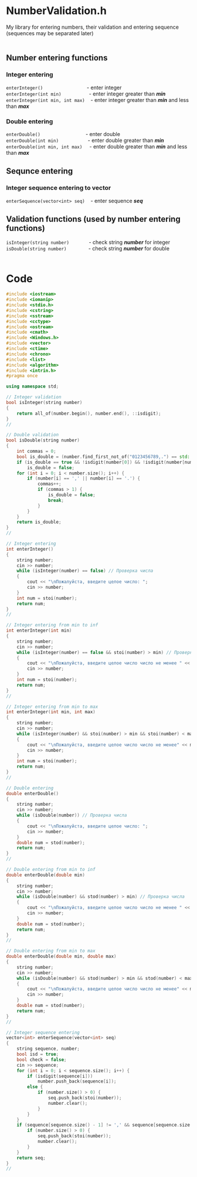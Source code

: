# NumberValidation.h
My library for entering numbers, their validation and entering sequence (sequences may be separated later)
<br> <br>

## Number entering functions
### Integer entering
`enterInteger()`&emsp;&emsp;&emsp;&emsp;&emsp;&emsp;&emsp;&emsp;&nbsp;   - enter integer <br>
`enterInteger(int min)`&emsp;&emsp;&emsp;&emsp;&nbsp;&nbsp;&nbsp;&nbsp;  - enter integer greater than ***min*** <br>
`enterInteger(int min, int max)`&nbsp;&nbsp;&nbsp;                       - enter integer greater than ***min*** and less than ***max*** <br>
### Double entering
`enterDouble()`&emsp;&emsp;&emsp;&emsp;&emsp;&emsp;&emsp;&emsp;&nbsp;&nbsp;   - enter double <br>
`enterDouble(int min)`&emsp;&emsp;&emsp;&emsp;&nbsp;&nbsp;&nbsp;&nbsp;&nbsp;  - enter double greater than ***min*** <br>
`enterDouble(int min, int max)`&nbsp;&nbsp;&nbsp;&nbsp;                       - enter double greater than ***min*** and less than ***max*** <br>

## Sequnce entering
### Integer sequence entering to vector
`enterSequence(vector<int> seq)`&nbsp;&nbsp;&nbsp;          - enter sequence ***seq*** <br>
## Validation functions (used by number entering functions)
`isInteger(string number)`&emsp;&emsp;&emsp;&nbsp;&nbsp;     - check string ***number*** for integer <br>
`isDouble(string number)`&emsp;&emsp;&emsp;&emsp;            - check string ***number*** for double <br>
<br>


# Code
```cpp
#include <iostream>
#include <iomanip>
#include <stdio.h>
#include <cstring>
#include <sstream>
#include <cctype>
#include <ostream>
#include <cmath>
#include <Windows.h>
#include <vector>
#include <ctime>
#include <chrono>
#include <list>
#include <algorithm>
#include <intrin.h>
#pragma once

using namespace std;

// Integer validation
bool isInteger(string number)
{
    return all_of(number.begin(), number.end(), ::isdigit);
}
//

// Double validation
bool isDouble(string number)
{
    int commas = 0;
    bool is_double = (number.find_first_not_of("0123456789,.") == std::string::npos);
    if (is_double == true && !isdigit(number[0]) && !isdigit(number[number.size() - 1]))
        is_double = false;
    for (int i = 0; i < number.size(); i++) {
        if (number[i] == ',' || number[i] == '.') {
            commas++;
            if (commas > 1) {
                is_double = false;
                break;
            }
        }
    }
    return is_double;
}
//

// Integer entering
int enterInteger()
{
    string number;
    cin >> number;
    while (isInteger(number) == false) // Проверка числа
    {
        cout << "\nПожалуйста, введите целое число: ";
        cin >> number;
    }
    int num = stoi(number);
    return num;
}
//

// Integer entering from min to inf
int enterInteger(int min)
{
    string number;
    cin >> number;
    while (isInteger(number) == false && stoi(number) > min) // Проверка числа
    {
        cout << "\nПожалуйста, введите целое число число не менее " << min << ": ";
        cin >> number;
    }
    int num = stoi(number);
    return num;
}
//

// Integer entering from min to max
int enterInteger(int min, int max)
{
    string number;
    cin >> number;
    while (isInteger(number) && stoi(number) > min && stoi(number) < max) // Проверка числа
    {
        cout << "\nПожалуйста, введите целое число число не менее" << min << ", и не более " << max << ": ";
        cin >> number;
    }
    int num = stoi(number);
    return num;
}
//

// Double entering
double enterDouble()
{
    string number;
    cin >> number;
    while (isDouble(number)) // Проверка числа
    {
        cout << "\nПожалуйста, введите целое число: ";
        cin >> number;
    }
    double num = stod(number);
    return num;
}
//

// Double entering from min to inf
double enterDouble(double min)
{
    string number;
    cin >> number;
    while (isDouble(number) && stod(number) > min) // Проверка числа
    {
        cout << "\nПожалуйста, введите целое число число не менее " << min << ": ";
        cin >> number;
    }
    double num = stod(number);
    return num;
}
//

// Double entering from min to max
double enterDouble(double min, double max)
{
    string number;
    cin >> number;
    while (isDouble(number) && stod(number) > min && stod(number) < max) // Проверка числа
    {
        cout << "\nПожалуйста, введите целое число число не менее" << min << ", и не более " << max << ": ";
        cin >> number;
    }
    double num = stod(number);
    return num;
}
//

// Integer sequence entering
vector<int> enterSequence(vector<int> seq)
{
    string sequence, number;
    bool isd = true;
    bool check = false;
    cin >> sequence;
    for (int i = 0; i < sequence.size(); i++) {
        if (isdigit(sequence[i]))
            number.push_back(sequence[i]);
        else {
            if (number.size() > 0) {
                seq.push_back(stoi(number));
                number.clear();
            }
        }
    }
    if (sequence[sequence.size() - 1] != ',' && sequence[sequence.size() - 1] != ' ' && sequence[sequence.size() - 1] != '.') {
        if (number.size() > 0) {
            seq.push_back(stoi(number));
            number.clear();
        }
    }
    return seq;
}
//
```
